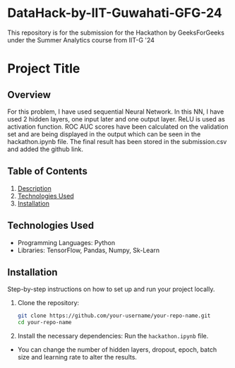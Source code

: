 # DataHack-by-IIT-Guwahati-GFG-24
This repository is for the submission for the Hackathon by GeeksForGeeks under the Summer Analytics course from IIT-G '24

# Project Title

## Overview
For this problem, I have used sequential Neural Network. In this NN, I have used 2 hidden layers, one input later and one output layer. ReLU is used as activation function. 
ROC AUC scores have been calculated on the validation set and are being displayed in the output which can be seen in the hackathon.ipynb file. The final result has been stored in the submission.csv and added the github link.

## Table of Contents
1. [Description](#description)
2. [Technologies Used](#technologies-used)
3. [Installation](#installation)

## Technologies Used
- Programming Languages: Python
- Libraries: TensorFlow, Pandas, Numpy, Sk-Learn

## Installation
Step-by-step instructions on how to set up and run your project locally.

1. Clone the repository:
   ```sh
   git clone https://github.com/your-username/your-repo-name.git
   cd your-repo-name
   ```

2. Install the necessary dependencies:
   Run the `hackathon.ipynb` file.

- You can change the number of hidden layers, dropout, epoch, batch size and learning rate to alter the results.
